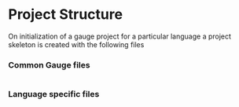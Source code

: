 # Project Structure

On initialization of a gauge project for a particular language a project skeleton is created with the following files

### Common Gauge files

````

````


### Language specific files
